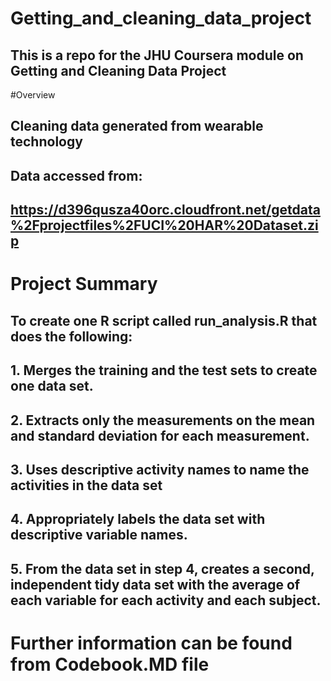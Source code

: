 # Getting_and_cleaning_data_project
## This is a repo for the JHU Coursera module on Getting and Cleaning Data Project

#Overview
## Cleaning data generated from wearable technology
## Data accessed from:
## https://d396qusza40orc.cloudfront.net/getdata%2Fprojectfiles%2FUCI%20HAR%20Dataset.zip

# Project Summary
## To create one R script called run_analysis.R that does the following:

## 1. Merges the training and the test sets to create one data set.
## 2. Extracts only the measurements on the mean and standard deviation for each measurement.
## 3. Uses descriptive activity names to name the activities in the data set
## 4. Appropriately labels the data set with descriptive variable names.
## 5. From the data set in step 4, creates a second, independent tidy data set with the average of each variable for each activity and each subject.

# Further information can be found from Codebook.MD file
